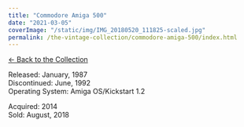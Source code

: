 ```yaml
---
title: "Commodore Amiga 500"
date: "2021-03-05"
coverImage: "/static/img/IMG_20180520_111825-scaled.jpg"
permalink: /the-vintage-collection/commodore-amiga-500/index.html
---
```


[<- Back to the Collection](/the-vintage-collection/)

Released: January, 1987  
Discontinued: June, 1992  
Operating System: Amiga OS/Kickstart 1.2

Acquired: 2014  
Sold: August, 2018
